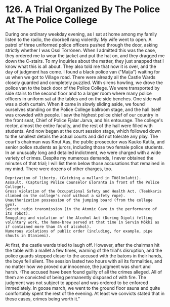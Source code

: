 


    
# 126. A Trial Organized By The Police At The Police College

During one ordinary weekday evening, as I sat at home among my family listen to the radio, the doorbell rang violently. My wife went to open. A patrol of three uniformed police officers pushed through the door, asking strictly whether I was Ossi Törrönen. When I admitted this was the case, they ordered me to wear the jacket and put the hat on, and they dragged me down the C-stairs. To my inquiries about the matter, they just snapped that I know what this is all about. They also told me that now it is over, and the day of judgment has come. I found a black police van ("Maija") waiting for us when we got to Village road. There were already all the Castle Wards closely guarded and completely puzzled. With sirens howling, we drove the police van to the back door of the Police College. We were transported by side stairs to the second floor and to a larger room where many police officers in uniform sat at the tables and on the side benches. One side wall was a cloth curtain. When it came in slowly sliding aside, we found ourselves standing on the Police College ballroom stage, and the hall itself was crowded with people. I saw the highest police chief of our country in the front seat, Chief of Police Fjalar Jarva, and his entourage. The college's rector, almost the entire faculty, and the rest of the hall were filled with students. And now began at the court session stage, which followed down to the smallest details the actual courts and did not tolerate any play. The court's chairman was Knut Aas, the public prosecutor was Kauko Katila, and senior police students as jurors, including those two female police students. In an unusually long and detailed indictment, we were charged with a wide variety of crimes. Despite my numerous demands, I never obtained the minutes of that trial; I will list them below those accusations that remained in my mind. There were dozens of other charges, too.

```
Deprivation of liberty. (Catching a mallard in Töölönlahti).
Assault. (Capturing Police Counselor Eloranta in front of the Police College).
Gross violation of the Occupational Safety and Health Act. (Teekkaris climbed on the college's roof without a safety rope).
Unauthorization possession of the jumping board (from the college gym).
Secret radio transmission (in the Atomic Cave in the performance of its robot).
Smuggling and violation of the Alcohol Act (During Dipoli felling voluntary work, the home-brew served at that time in Servin Mökki as if contained more than 4% of alcohol).
Numerous violations of public order (including, for example, pipe shouts in Otaniemi).
```

At first, the castle wards tried to laugh off. However, after the chairman hit the table with a mallet a few times, warning of the trial's disruption, and the police guards stepped closer to the accused with the batons in their hands, the boys fell silent. The session lasted two hours with all its formalities, and no matter how we proved our innocence, the judgment was short and harsh. -The accused have been found guilty of all the crimes alleged. All of them are convicted of being permanently disposed of with fire. The judgment was not subject to appeal and was ordered to be enforced immediately. In goose march, we went to the ground floor sauna and quite comfortably spent the rest of the evening. At least we convicts stated that in these cases, crimes being worth it."
